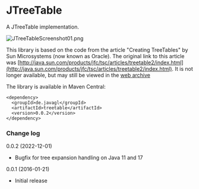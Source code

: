 # JTreeTable

A JTreeTable implementation.

![JTreeTableScreenshot01.png](/screenshots/JTreeTableScreenshot01.png)

This library is based on the code from the article "Creating TreeTables" by Sun 
Microsystems (now known as Oracle). The original link to this 
article was [http://java.sun.com/products/jfc/tsc/articles/treetable2/index.html](http://java.sun.com/products/jfc/tsc/articles/treetable2/index.html). It is
not longer available, but may still be viewed in the [web archive](https://web.archive.org/web/20120626135631/http://java.sun.com/products/jfc/tsc/articles/treetable2/index.html)

The library is available in Maven Central:

    <dependency>
      <groupId>de.javagl</groupId>
      <artifactId>treetable</artifactId>
      <version>0.0.2</version>
    </dependency>


### Change log

0.0.2 (2022-12-01)
  - Bugfix for tree expansion handling on Java 11 and 17

0.0.1 (2016-01-21)
  - Initial release




